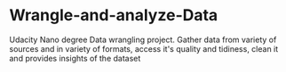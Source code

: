 # Wrangle-and-analyze-Data
Udacity Nano degree Data wrangling project. Gather data from variety of sources and in variety  of formats, access it's quality and tidiness, clean it and provides insights of the dataset
